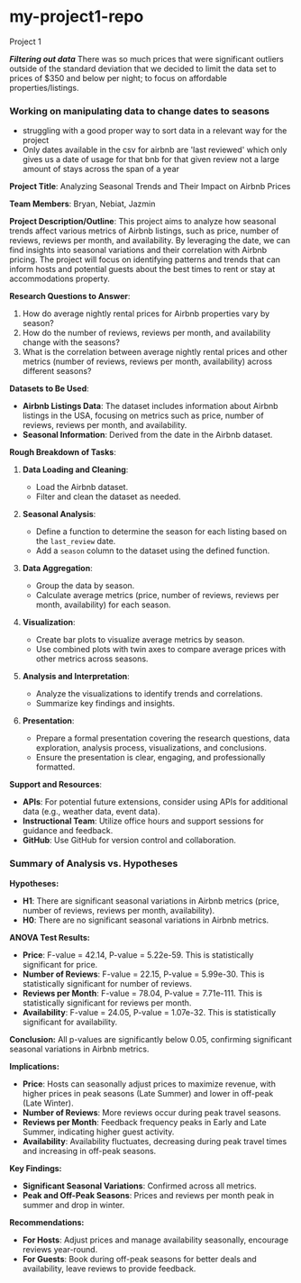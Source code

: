 # my-project1-repo
Project 1

***Filtering out data***
There was so much prices that were significant outliers outside of the standard deviation that we decided to limit the data set to prices of $350 and below per night; to focus on affordable properties/listings.

### Working on manipulating data to change dates to seasons 
- struggling with a good proper way to sort data in a relevant way for the project
- Only dates available in the csv for airbnb are 'last reviewed' which only gives us a date of usage for that bnb for that given review not a large amount of stays across the span of a year

**Project Title**: Analyzing Seasonal Trends and Their Impact on Airbnb Prices

**Team Members**: Bryan, Nebiat, Jazmin

**Project Description/Outline**:
This project aims to analyze how seasonal trends affect various metrics of Airbnb listings, such as price, number of reviews, reviews per month, and availability. By leveraging the date, we can find insights into seasonal variations and their correlation with Airbnb pricing. The project will focus on identifying patterns and trends that can inform hosts and potential guests about the best times to rent or stay at accommodations property.

**Research Questions to Answer**:
1. How do average nightly rental prices for Airbnb properties vary by season?
2. How do the number of reviews, reviews per month, and availability change with the seasons?
3. What is the correlation between average nightly rental prices and other metrics (number of reviews, reviews per month, availability) across different seasons?

**Datasets to Be Used**:
- **Airbnb Listings Data**: The dataset includes information about Airbnb listings in the USA, focusing on metrics such as price, number of reviews, reviews per month, and availability.
- **Seasonal Information**: Derived from the date in the Airbnb dataset.

**Rough Breakdown of Tasks**:
1. **Data Loading and Cleaning**:
   - Load the Airbnb dataset.
   - Filter and clean the dataset as needed.

2. **Seasonal Analysis**:
   - Define a function to determine the season for each listing based on the `last_review` date.
   - Add a `season` column to the dataset using the defined function.

3. **Data Aggregation**:
   - Group the data by season.
   - Calculate average metrics (price, number of reviews, reviews per month, availability) for each season.

4. **Visualization**:
   - Create bar plots to visualize average metrics by season.
   - Use combined plots with twin axes to compare average prices with other metrics across seasons.

5. **Analysis and Interpretation**:
   - Analyze the visualizations to identify trends and correlations.
   - Summarize key findings and insights.

6. **Presentation**:
   - Prepare a formal presentation covering the research questions, data exploration, analysis process, visualizations, and conclusions.
   - Ensure the presentation is clear, engaging, and professionally formatted.

**Support and Resources**:
- **APIs**: For potential future extensions, consider using APIs for additional data (e.g., weather data, event data).
- **Instructional Team**: Utilize office hours and support sessions for guidance and feedback.
- **GitHub**: Use GitHub for version control and collaboration.

### Summary of Analysis vs. Hypotheses

**Hypotheses:**
- **H1**: There are significant seasonal variations in Airbnb metrics (price, number of reviews, reviews per month, availability).
- **H0**: There are no significant seasonal variations in Airbnb metrics.

**ANOVA Test Results:**
- **Price**: F-value = 42.14, P-value = 5.22e-59. This is statistically significant for price.
- **Number of Reviews**: F-value = 22.15, P-value = 5.99e-30. This is statistically significant for number of reviews.
- **Reviews per Month**: F-value = 78.04, P-value = 7.71e-111. This is statistically significant for reviews per month.
- **Availability**: F-value = 24.05, P-value = 1.07e-32. This is statistically significant for availability.

**Conclusion:**
All p-values are significantly below 0.05, confirming significant seasonal variations in Airbnb metrics.

**Implications:**
- **Price**: Hosts can seasonally adjust prices to maximize revenue, with higher prices in peak seasons (Late Summer) and lower in off-peak (Late Winter).
- **Number of Reviews**: More reviews occur during peak travel seasons.
- **Reviews per Month**: Feedback frequency peaks in Early and Late Summer, indicating higher guest activity.
- **Availability**: Availability fluctuates, decreasing during peak travel times and increasing in off-peak seasons.

**Key Findings:**
- **Significant Seasonal Variations**: Confirmed across all metrics.
- **Peak and Off-Peak Seasons**: Prices and reviews per month peak in summer and drop in winter.

**Recommendations:**
- **For Hosts**: Adjust prices and manage availability seasonally, encourage reviews year-round.
- **For Guests**: Book during off-peak seasons for better deals and availability, leave reviews to provide feedback.
